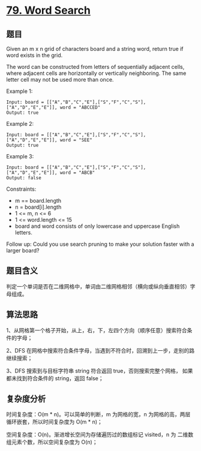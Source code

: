 # [79. Word Search](https://leetcode.com/problems/word-search/)

## 题目

Given an m x n grid of characters board and a string word, 
return true if word exists in the grid.

The word can be constructed from letters of sequentially adjacent cells, 
where adjacent cells are horizontally or vertically neighboring. 
The same letter cell may not be used more than once.

Example 1:
```
Input: board = [["A","B","C","E"],["S","F","C","S"],["A","D","E","E"]], word = "ABCCED"
Output: true
```

Example 2:
```
Input: board = [["A","B","C","E"],["S","F","C","S"],["A","D","E","E"]], word = "SEE"
Output: true
```

Example 3:
```
Input: board = [["A","B","C","E"],["S","F","C","S"],["A","D","E","E"]], word = "ABCB"
Output: false
```

Constraints:
- m == board.length
- n = board[i].length
- 1 <= m, n <= 6
- 1 <= word.length <= 15
- board and word consists of only lowercase and uppercase English letters.

Follow up: Could you use search pruning to make your solution faster with a larger board?

## 题目含义

判定一个单词是否在二维网格中，单词由二维网格相邻（横向或纵向垂直相邻）字母组成。

## 算法思路

1、从网格第一个格子开始，从上，右，下，左四个方向（顺序任意）搜索符合条件的字母；

2、DFS 在网格中搜索符合条件字母，当遇到不符合时，回溯到上一步，走别的路继续搜索；

3、DFS 搜索到与目标字符串 string 符合返回 true，否则搜索完整个网格，
如果都未找到符合条件的 string，返回 false；

## 复杂度分析

时间复杂度：O(m * n)。可以简单的判断，m 为网格的宽，n 为网格的高，两层循环嵌套，所以时间复杂度为 O(m * n)；

空间复杂度：O(n)。渐进增长空间为存储遍历过的数组标记 visited，n 为 二维数组元素个数，所以空间复杂度为 O(n)；
